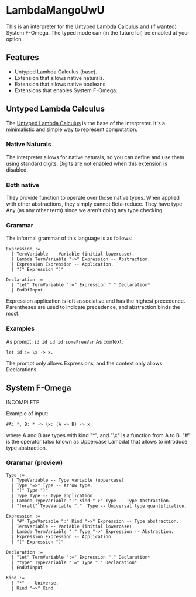 # LambdaMangoUwU

This is an interpreter for the Untyped Lambda Calculus and (if wanted)
System F-Omega. The typed mode can (in the future lol) be enabled at
your option.

## Features

- Untyped Lambda Calculus (base).
- Extension that allows native naturals.
- Extension that allows native booleans.
- Extensions that enables System F-Omega.

## Untyped Lambda Calculus

The
[Untyped Lambda Calculus](https://en.wikipedia.org/wiki/Lambda_calculus)
is the base of the interpreter. It's a minimalistic and simple way to
represent computation.

### Native Naturals

The interpreter allows for native naturals, so you can define and use
them using standard digits. Digits are not enabled when this extension
is disabled.

### Both native

They provide function to operate over those native types. When applied
with other abstractions, they simply cannot Beta-reduce. They have
type Any (as any other term) since we aren't doing any type checking.

### Grammar

The informal grammar of this language is as follows:

```
Expression :=
  | TermVariable -- Variable (initial lowercase).
  | Lambda TermVariable "->" Expression -- Abstraction.
  | Expression Expression -- Application.
  | "(" Expression ")"

Declaration := 
  | "let" TermVariable ":=" Expression "." Declaration*
  | EndOfInput
```

Expression application is left-associative and has the highest
precedence. Parentheses are used to indicate precedence, and
abstraction binds the most.

### Examples
As prompt: `id id id id someFreeVar`
As context:
```
let id := \x -> x.
```
The prompt only allows Expressions, and the context only allows
Declarations.

## System F-Omega

INCOMPLETE

Example of input:

```
#A: *, B: * -> \x: (A => B) -> x
```
where A and B are types with kind "*", and "\x" is a function from A to B.
"#" is the operator (also known as Uppercase Lambda) that allows to
introduce type abstraction.

### Grammar (preview)

```
Type :=
  | TypeVariable -- Type variable (uppercase)
  | Type "=>" Type -- Arrow type.
  | "(" Type ")"
  | Type Type -- Type application.
  | Lambda TypeVariable ":" Kind "->" Type -- Type Abstraction.
  | "forall" TypeVariable "."  Type -- Universal type quantification.

Expression :=
  | "#" TypeVariable ":" Kind "->" Expression -- Type abstraction.
  | TermVariable -- Variable (initial lowercase).
  | Lambda TermVariable ":" Type "->" Expression -- Abstraction.
  | Expression Expression -- Application.
  | "(" Expression ")"

Declaration := 
  | "let" TermVariable ":=" Expression "." Declaration*
  | "type" TypeVariable ":=" Type "." Declaration*
  | EndOfInput

Kind :=
  | "*" -- Universe.
  | Kind "~>" Kind
```


